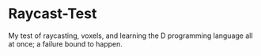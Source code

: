 # Raycast-Test
My test of raycasting, voxels, and learning the D programming language all at once; a failure bound to happen.
